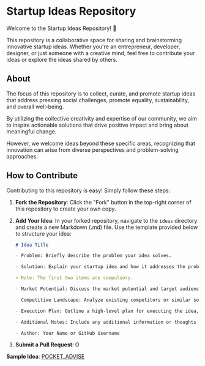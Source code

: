 # Startup Ideas Repository

Welcome to the Startup Ideas Repository! 🚀

This repository is a collaborative space for sharing and brainstorming innovative startup ideas. Whether you're an entrepreneur, developer, designer, or just someone with a creative mind, feel free to contribute your ideas or explore the ideas shared by others.

## About

The focus of this repository is to collect, curate, and promote startup ideas that address pressing social challenges, promote equality, sustainability, and overall well-being. 

By utilizing the collective creativity and expertise of our community, we aim to inspire actionable solutions that drive positive impact and bring about meaningful change. 

However, we welcome ideas beyond these specific areas, recognizing that innovation can arise from diverse perspectives and problem-solving approaches.

## How to Contribute

Contributing to this repository is easy! Simply follow these steps:

1. **Fork the Repository**: Click the "Fork" button in the top-right corner of this repository to create your own copy.

2. **Add Your Idea**: In your forked repository, navigate to the `ideas` directory and create a new Markdown (.md) file. Use the template provided below to structure your idea:

    ```markdown
    # Idea Title

    - Problem: Briefly describe the problem your idea solves.

    - Solution: Explain your startup idea and how it addresses the problem.
    
    > Note: The first two items are compulsory.
    
    - Market Potential: Discuss the market potential and target audience for your idea.
    
    - Competitive Landscape: Analyze existing competitors or similar solutions in the market.
    
    - Execution Plan: Outline a high-level plan for executing the idea, including key milestones.
    
    - Additional Notes: Include any additional information or thoughts about your idea.
    
    - Author: Your Name or GitHub Username


    ```

3. **Submit a Pull Request**: O

**Sample Idea**: [POCKET_ADVISE](https://github.com/skt1598/startup-ideas/blob/main/ideas/POCKET_ADVISE.md)

